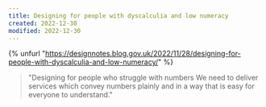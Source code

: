 ```yaml
---
title: Designing for people with dyscalculia and low numeracy
created: 2022-12-30
modified: 2022-12-30
---
```


{% unfurl "https://designnotes.blog.gov.uk/2022/11/28/designing-for-people-with-dyscalculia-and-low-numeracy/" %}

> "Designing for people who struggle with numbers We need to deliver services which convey numbers plainly and in a way that is easy for everyone to understand."